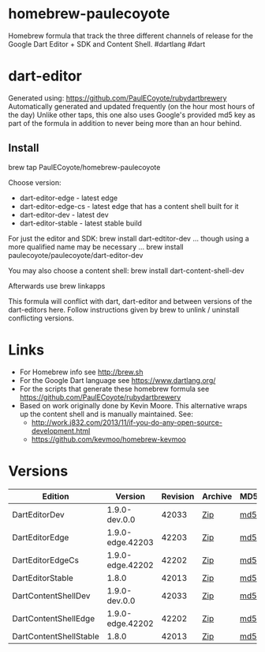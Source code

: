 homebrew-paulecoyote
====================

Homebrew formula that track the three different channels of release for the Google Dart Editor + SDK and Content Shell.  #dartlang #dart

dart-editor
===========

Generated using: https://github.com/PaulECoyote/rubydartbrewery
Automatically generated and updated frequently (on the hour most hours of the day)
Unlike other taps, this one also uses Google's provided md5 key as part of the formula in addition to never being more than an hour behind.

Install
-------
brew tap PaulECoyote/homebrew-paulecoyote

Choose version:
* dart-editor-edge - latest edge
* dart-editor-edge-cs - latest edge that has a content shell built for it
* dart-editor-dev - latest dev
* dart-editor-stable - latest stable build

For just the editor and SDK:
brew install dart-edtitor-dev
... though using a more qualified name may be necessary ...
brew install paulecoyote/paulecoyote/dart-editor-dev

You may also choose a content shell:
brew install dart-content-shell-dev

Afterwards use 
brew linkapps

This formula will conflict with dart, dart-editor and between versions of the dart-editors here.  Follow instructions given by brew to unlink / uninstall conflicting versions.

Links
=====
* For Homebrew info see http://brew.sh
* For the Google Dart language see https://www.dartlang.org/
* For the scripts that generate these homebrew formula see https://github.com/PaulECoyote/rubydartbrewery
* Based on work originally done by Kevin Moore. This alternative wraps up the content shell and is manually maintained.  See: 
    * http://work.j832.com/2013/11/if-you-do-any-open-source-development.html
    * https://github.com/kevmoo/homebrew-kevmoo

Versions
========
| Edition | Version | Revision | Archive | MD5 | Notes |
| ------- | ------- | -------- | ------- | --- | ----- |
| DartEditorDev | 1.9.0-dev.0.0 | 42033 | [Zip](https://storage.googleapis.com/dart-archive/channels/dev/release/42033/editor/darteditor-macos-x64.zip) | [md5](https://storage.googleapis.com/dart-archive/channels/dev/release/42033/editor/darteditor-macos-x64.zip.md5sum) | [Changes](https://storage.googleapis.com/dart-archive/channels/dev/release/latest/changelog.html) |
| DartEditorEdge | 1.9.0-edge.42203 | 42203 | [Zip](https://storage.googleapis.com/dart-archive/channels/be/raw/42203/editor/darteditor-macos-x64.zip) | [md5](https://storage.googleapis.com/dart-archive/channels/be/raw/42203/editor/darteditor-macos-x64.zip.md5sum) | - |
| DartEditorEdgeCs | 1.9.0-edge.42202 | 42202 | [Zip](https://storage.googleapis.com/dart-archive/channels/be/raw/42202/editor/darteditor-macos-x64.zip) | [md5](https://storage.googleapis.com/dart-archive/channels/be/raw/42202/editor/darteditor-macos-x64.zip.md5sum) | - |
| DartEditorStable | 1.8.0 | 42013 | [Zip](https://storage.googleapis.com/dart-archive/channels/stable/release/42013/editor/darteditor-macos-x64.zip) | [md5](https://storage.googleapis.com/dart-archive/channels/stable/release/42013/editor/darteditor-macos-x64.zip.md5sum) | [Changes](https://storage.googleapis.com/dart-archive/channels/stable/release/latest/changelog.html) |
| DartContentShellDev | 1.9.0-dev.0.0 | 42033 | [Zip](https://storage.googleapis.com/dart-archive/channels/dev/release/42033/dartium/content_shell-macos-ia32-release.zip) | [md5](https://storage.googleapis.com/dart-archive/channels/dev/release/42033/dartium/content_shell-macos-ia32-release.zip.md5sum) | - |
| DartContentShellEdge | 1.9.0-edge.42202 | 42202 | [Zip](https://storage.googleapis.com/dart-archive/channels/be/raw/42202/dartium/content_shell-macos-ia32-release.zip) | [md5](https://storage.googleapis.com/dart-archive/channels/be/raw/42202/dartium/content_shell-macos-ia32-release.zip.md5sum) | - |
| DartContentShellStable | 1.8.0 | 42013 | [Zip](https://storage.googleapis.com/dart-archive/channels/stable/release/42013/dartium/content_shell-macos-ia32-release.zip) | [md5](https://storage.googleapis.com/dart-archive/channels/stable/release/42013/dartium/content_shell-macos-ia32-release.zip.md5sum) | - |
